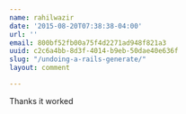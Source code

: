 ```yaml
---
name: rahilwazir
date: '2015-08-20T07:38:38-04:00'
url: ''
email: 800bf52fb00a75f4d2271ad948f821a3
uuid: c2c6a4bb-8d3f-4014-b9eb-50dae40e636f
slug: "/undoing-a-rails-generate/"
layout: comment

---
```


Thanks it worked
